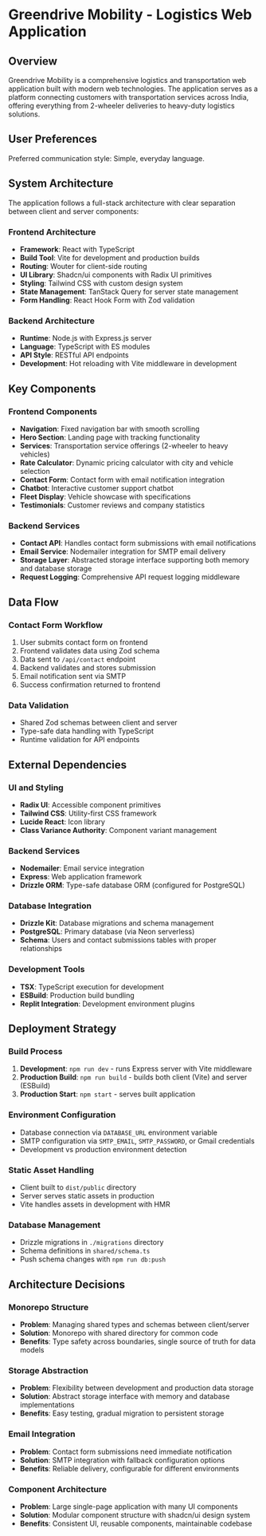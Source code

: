 # Greendrive Mobility - Logistics Web Application

## Overview

Greendrive Mobility is a comprehensive logistics and transportation web application built with modern web technologies. The application serves as a platform connecting customers with transportation services across India, offering everything from 2-wheeler deliveries to heavy-duty logistics solutions.

## User Preferences

Preferred communication style: Simple, everyday language.

## System Architecture

The application follows a full-stack architecture with clear separation between client and server components:

### Frontend Architecture
- **Framework**: React with TypeScript
- **Build Tool**: Vite for development and production builds
- **Routing**: Wouter for client-side routing
- **UI Library**: Shadcn/ui components with Radix UI primitives
- **Styling**: Tailwind CSS with custom design system
- **State Management**: TanStack Query for server state management
- **Form Handling**: React Hook Form with Zod validation

### Backend Architecture
- **Runtime**: Node.js with Express.js server
- **Language**: TypeScript with ES modules
- **API Style**: RESTful API endpoints
- **Development**: Hot reloading with Vite middleware in development

## Key Components

### Frontend Components
- **Navigation**: Fixed navigation bar with smooth scrolling
- **Hero Section**: Landing page with tracking functionality
- **Services**: Transportation service offerings (2-wheeler to heavy vehicles)
- **Rate Calculator**: Dynamic pricing calculator with city and vehicle selection
- **Contact Form**: Contact form with email notification integration
- **Chatbot**: Interactive customer support chatbot
- **Fleet Display**: Vehicle showcase with specifications
- **Testimonials**: Customer reviews and company statistics

### Backend Services
- **Contact API**: Handles contact form submissions with email notifications
- **Email Service**: Nodemailer integration for SMTP email delivery
- **Storage Layer**: Abstracted storage interface supporting both memory and database storage
- **Request Logging**: Comprehensive API request logging middleware

## Data Flow

### Contact Form Workflow
1. User submits contact form on frontend
2. Frontend validates data using Zod schema
3. Data sent to `/api/contact` endpoint
4. Backend validates and stores submission
5. Email notification sent via SMTP
6. Success confirmation returned to frontend

### Data Validation
- Shared Zod schemas between client and server
- Type-safe data handling with TypeScript
- Runtime validation for API endpoints

## External Dependencies

### UI and Styling
- **Radix UI**: Accessible component primitives
- **Tailwind CSS**: Utility-first CSS framework
- **Lucide React**: Icon library
- **Class Variance Authority**: Component variant management

### Backend Services
- **Nodemailer**: Email service integration
- **Express**: Web application framework
- **Drizzle ORM**: Type-safe database ORM (configured for PostgreSQL)

### Database Integration
- **Drizzle Kit**: Database migrations and schema management
- **PostgreSQL**: Primary database (via Neon serverless)
- **Schema**: Users and contact submissions tables with proper relationships

### Development Tools
- **TSX**: TypeScript execution for development
- **ESBuild**: Production build bundling
- **Replit Integration**: Development environment plugins

## Deployment Strategy

### Build Process
1. **Development**: `npm run dev` - runs Express server with Vite middleware
2. **Production Build**: `npm run build` - builds both client (Vite) and server (ESBuild)
3. **Production Start**: `npm start` - serves built application

### Environment Configuration
- Database connection via `DATABASE_URL` environment variable
- SMTP configuration via `SMTP_EMAIL`, `SMTP_PASSWORD`, or Gmail credentials
- Development vs production environment detection

### Static Asset Handling
- Client built to `dist/public` directory
- Server serves static assets in production
- Vite handles assets in development with HMR

### Database Management
- Drizzle migrations in `./migrations` directory
- Schema definitions in `shared/schema.ts`
- Push schema changes with `npm run db:push`

## Architecture Decisions

### Monorepo Structure
- **Problem**: Managing shared types and schemas between client/server
- **Solution**: Monorepo with shared directory for common code
- **Benefits**: Type safety across boundaries, single source of truth for data models

### Storage Abstraction
- **Problem**: Flexibility between development and production data storage
- **Solution**: Abstract storage interface with memory and database implementations
- **Benefits**: Easy testing, gradual migration to persistent storage

### Email Integration
- **Problem**: Contact form submissions need immediate notification
- **Solution**: SMTP integration with fallback configuration options
- **Benefits**: Reliable delivery, configurable for different environments

### Component Architecture
- **Problem**: Large single-page application with many UI components
- **Solution**: Modular component structure with shadcn/ui design system
- **Benefits**: Consistent UI, reusable components, maintainable codebase